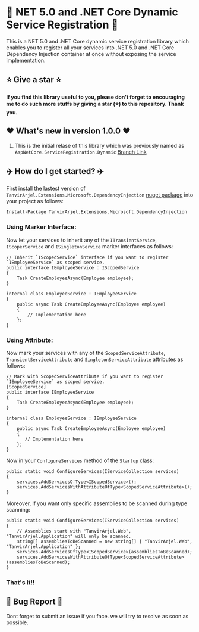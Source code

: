  # 👑 NET 5.0 and .NET Core Dynamic Service Registration 👑

This is a NET 5.0 and .NET Core dynamic service registration library which enables you to register all your services into .NET 5.0 and .NET Core Dependency Injection container at once without exposing the service implementation.
 
 ## ⭐ Give a star ⭐
   
   **If you find this library useful to you, please don't forget to encouraging me to do such more stuffs by giving a star (⭐) to this repository. Thank you.**

## ❤️ What's new in version 1.0.0 ❤️

1. This is the initial relase of this library which was previously named as `AspNetCore.ServiceRegistration.Dynamic` [Branch Link](https://github.com/TanvirArjel/TanvirArjel.Extensions.Microsoft.DependencyInjection/tree/AspNetCore.ServiceRegistration.Dynamic)

## ✈️ How do I get started? ✈️

First install the lastest version of `
TanvirArjel.Extensions.Microsoft.DependencyInjection` [nuget package](https://www.nuget.org/packages/TanvirArjel.Extensions.Microsoft.DependencyInjection) into your project as follows:
 
    Install-Package TanvirArjel.Extensions.Microsoft.DependencyInjection
    
### Using Marker Interface:

Now let your services to inherit any of the `ITransientService`, `IScoperService` and `ISingletonService` marker interfaces as follows:
 
    // Inherit `IScopedService` interface if you want to register `IEmployeeService` as scoped service.
    public interface IEmployeeService : IScopedService
    {
        Task CreateEmployeeAsync(Employee employee);
    }
        
    internal class EmployeeService : IEmployeeService 
    {
        public async Task CreateEmployeeAsync(Employee employee)
        {
            // Implementation here
        };
    }
        
 ### Using Attribute:

Now mark your services with any of the `ScopedServiceAttribute`, `TransientServiceAttribute` and `SingletonServiceAttribute` attributes as follows:
 
    // Mark with ScopedServiceAttribute if you want to register `IEmployeeService` as scoped service.
    [ScopedService]
    public interface IEmployeeService
    {
        Task CreateEmployeeAsync(Employee employee);
    }
        
    internal class EmployeeService : IEmployeeService 
    {
        public async Task CreateEmployeeAsync(Employee employee)
        {
           // Implementation here
        };
    }
        
  Now in your `ConfigureServices` method of the `Startup` class:
  
    public static void ConfigureServices(IServiceCollection services)
    {
        services.AddServicesOfType<IScopedService>();
        services.AddServicesWithAttributeOfType<ScopedServiceAttribute>();
    }
    
  Moreover, if you want only specific assemblies to be scanned during type scanning:
  
    public static void ConfigureServices(IServiceCollection services)
    {
        // Assemblies start with "TanvirArjel.Web", "TanvirArjel.Application" will only be scanned.
        string[] assembliesToBeScanned = new string[] { "TanvirArjel.Web", "TanvirArjel.Application" };
        services.AddServicesOfType<IScopedService>(assembliesToBeScanned);
        services.AddServicesWithAttributeOfType<ScopedServiceAttribute>(assembliesToBeScanned);
    }
  
       
  ### That's it!!
  
  ## 🐞 Bug Report 🐞
   
   Dont forget to submit an issue if you face. we will try to resolve as soon as possible.

